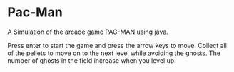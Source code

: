 # Pac-Man

A Simulation of the arcade game PAC-MAN using java.

Press enter to start the game and press the arrow keys to move.
Collect all of the pellets to move on to the next level while avoiding the ghosts.
The number of ghosts in the field increase when you level up.
